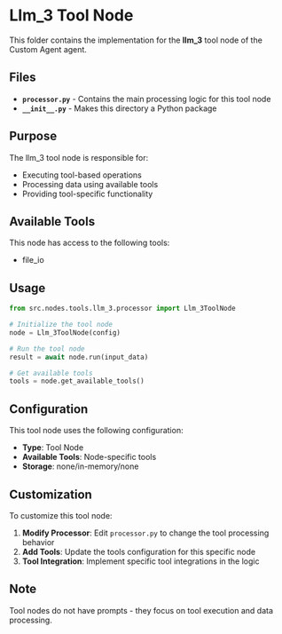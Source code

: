 # Llm_3 Tool Node

This folder contains the implementation for the **llm_3** tool node of the Custom Agent agent.

## Files

- **`processor.py`** - Contains the main processing logic for this tool node
- **`__init__.py`** - Makes this directory a Python package

## Purpose

The llm_3 tool node is responsible for:
- Executing tool-based operations
- Processing data using available tools
- Providing tool-specific functionality

## Available Tools

This node has access to the following tools:
- file_io

## Usage

```python
from src.nodes.tools.llm_3.processor import Llm_3ToolNode

# Initialize the tool node
node = Llm_3ToolNode(config)

# Run the tool node
result = await node.run(input_data)

# Get available tools
tools = node.get_available_tools()
```

## Configuration

This tool node uses the following configuration:
- **Type**: Tool Node
- **Available Tools**: Node-specific tools
- **Storage**: none/in-memory/none

## Customization

To customize this tool node:

1. **Modify Processor**: Edit `processor.py` to change the tool processing behavior
2. **Add Tools**: Update the tools configuration for this specific node
3. **Tool Integration**: Implement specific tool integrations in the logic

## Note

Tool nodes do not have prompts - they focus on tool execution and data processing.
